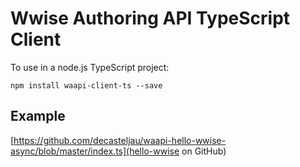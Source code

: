 # Wwise Authoring API TypeScript Client

To use in a node.js TypeScript project:

`npm install waapi-client-ts --save`

## Example

[https://github.com/decasteljau/waapi-hello-wwise-async/blob/master/index.ts](hello-wwise on GitHub)
